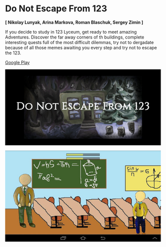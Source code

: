 # Do Not Escape From 123
__[ Nikolay Lunyak, Arina Markova, Roman Blaschuk, Sergey Zimin ]__

If you decide to study in 123 Lyceum, get ready to meet amazing Adventures. Discover the far away corners of th buildings, complete interesting quests full of the most difficult dilemmas, try not to dergadate because of all those memes awaiting you every step and try not to escape the 123.

[Google Play](https://play.google.com/store/apps/details?id=ru.luna_koly.jetbrainsproject)

![kek](https://github.com/lunakoly/JetBrainsProject/blob/master/images/screen1.jpg)

![kek](https://github.com/lunakoly/JetBrainsProject/blob/master/images/screen2.jpg)
